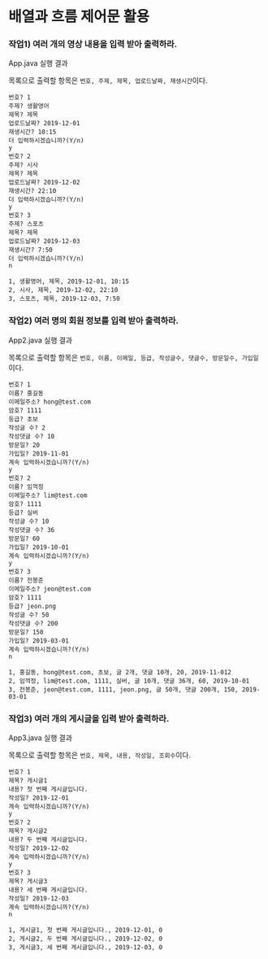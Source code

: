 # 배열과 흐름 제어문 활용

### 작업1) 여러 개의 영상 내용을 입력 받아 출력하라.

App.java 실행 결과

목록으로 출력할 항목은 `번호, 주제, 제목, 업로드날짜, 재생시간`이다.

```
번호? 1
주제? 생활영어
제목? 제목
업로드날짜? 2019-12-01
재생시간? 10:15
더 입력하시겠습니까?(Y/n)
y
번호? 2
주제? 시사
제목? 제목
업로드날짜? 2019-12-02
재생시간? 22:10
더 입력하시겠습니까?(Y/n)
y
번호? 3
주제? 스포츠
제목? 제목
업로드날짜? 2019-12-03
재생시간? 7:50
더 입력하시겠습니까?(Y/n)
n

1, 생활영어, 제목, 2019-12-01, 10:15
2, 시사, 제목, 2019-12-02, 22:10
3, 스포츠, 제목, 2019-12-03, 7:50
```

### 작업2) 여러 명의 회원 정보를 입력 받아 출력하라.

App2.java 실행 결과

목록으로 출력할 항목은 `번호, 이름, 이메일, 등급, 작성글수, 댓글수, 방문일수, 가입일`이다.

```
번호? 1
이름? 홍길동
이메일주소? hong@test.com
암호? 1111
등급? 초보
작성글 수? 2
작성댓글 수? 10
방문일? 20
가입일? 2019-11-01
계속 입력하시겠습니까?(Y/n)
y
번호? 2
이름? 임꺽정
이메일주소? lim@test.com
암호? 1111
등급? 실버
작성글 수? 10
작성댓글 수? 36
방문일? 60
가입일? 2019-10-01
계속 입력하시겠습니까?(Y/n)
y
번호? 3
이름? 전봉준
이메일주소? jeon@test.com
암호? 1111
등급? jeon.png
작성글 수? 50
작성댓글 수? 200
방문일? 150
가입일? 2019-03-01
계속 입력하시겠습니까?(Y/n)
n

1, 홍길동, hong@test.com, 초보, 글 2개, 댓글 10개, 20, 2019-11-012
2, 임꺽정, lim@test.com, 1111, 실버, 글 10개, 댓글 36개, 60, 2019-10-01
3, 전봉준, jeon@test.com, 1111, jeon.png, 글 50개, 댓글 200개, 150, 2019-03-01
```

### 작업3) 여러 개의 게시글을 입력 받아 출력하라.

App3.java 실행 결과

목록으로 출력할 항목은 `번호, 제목, 내용, 작성일, 조회수`이다.

```
번호? 1
제목? 게시글1
내용? 첫 번째 게시글입니다.
작성일? 2019-12-01
계속 입력하시겠습니까?(Y/n)
y
번호? 2
제목? 게시글2
내용? 두 번째 게시글입니다.
작성일? 2019-12-02
계속 입력하시겠습니까?(Y/n)
y
번호? 3
제목? 게시글3
내용? 세 번째 게시글입니다.
작성일? 2019-12-03
계속 입력하시겠습니까?(Y/n)
n

1, 게시글1, 첫 번째 게시글입니다., 2019-12-01, 0
2, 게시글2, 두 번째 게시글입니다., 2019-12-02, 0
3, 게시글3, 세 번째 게시글입니다., 2019-12-03, 0
```
